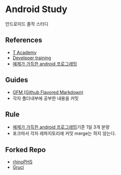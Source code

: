 # Android Study

안드로이드 졸작 스터디

## References
- [T Academy](https://tacademy.sktechx.com/live/player/listOnline.action)
- [Develpoer training](https://developer.android.com/training/index.html)
- [예제가 가득한 android 프로그래밍](http://book.naver.com/bookdb/book_detail.nhn?bid=9586856)

## Guides
- [GFM (Github Flavored Markdown)](https://help.github.com/articles/github-flavored-markdown/)
- 각자 폴더내부에 공부한 내용을 커밋

## Rule
- [예제가 가득한 android 프로그래밍](http://book.naver.com/bookdb/book_detail.nhn?bid=9586856)기준 1일 3개 분량
- 포크따서 각자 레파지토리에 커밋 merge는 하지 않는다.

## Forked Repo
- [rhinoPHS](https://github.com/rhinoPHS/Studyset)
- [Gruci](https://github.com/Gruci/Studyset)

